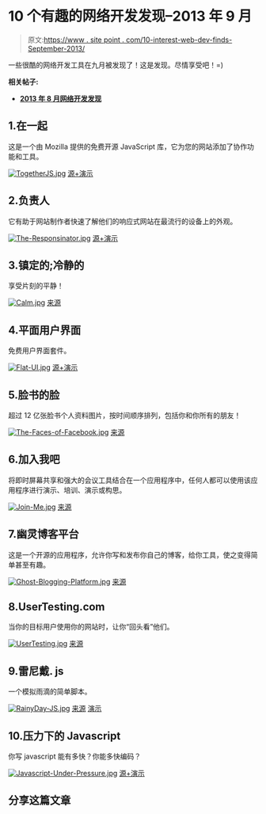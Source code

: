 # 10 个有趣的网络开发发现–2013 年 9 月

> 原文:[https://www . site point . com/10-interest-web-dev-finds-September-2013/](https://www.sitepoint.com/10-interesting-web-dev-finds-september-2013/)

一些很酷的网络开发工具在九月被发现了！这是发现。尽情享受吧！=)

**相关帖子:**

*   [**2013 年 8 月网络开发发现**](http://www.jquery4u.com/random/interesting-web-dev-finds-august-2013-part-1-of-2/)

## 1.在一起

这是一个由 Mozilla 提供的免费开源 JavaScript 库，它为您的网站添加了协作功能和工具。

[![TogetherJS.jpg](../Images/7e0af048278950f7cca455ea904f4b53.png)](https://togetherjs.com/) 
[源+演示](https://togetherjs.com/)

## 2.负责人

它有助于网站制作者快速了解他们的响应式网站在最流行的设备上的外观。

[![The-Responsinator.jpg](../Images/cb8d6ee8d9db295b65196be476d27de3.png)](http://responsinator.com/?url=www.jquery4u.com) 
[源+演示](http://responsinator.com/?url=www.jquery4u.com)

## 3.镇定的;冷静的

享受片刻的平静！

[![Calm.jpg](../Images/b700b656d1ab9e651792f5c83364b81d.png)](http://www.calm.com/) 
[来源](http://www.calm.com/)

## 4.平面用户界面

免费用户界面套件。

[![Flat-UI.jpg](../Images/310e0b2c0ccf1f97d54e041c4a80589b.png)](http://designmodo.github.io/Flat-UI/) 
[源+演示](http://designmodo.github.io/Flat-UI/)

## 5.脸书的脸

超过 12 亿张脸书个人资料图片，按时间顺序排列，包括你和你所有的朋友！

[![The-Faces-of-Facebook.jpg](../Images/e9c6b8c44464db188e62abe66f62073b.png)](http://app.thefacesoffacebook.com/) 
[来源](http://app.thefacesoffacebook.com/)

## 6.加入我吧

将即时屏幕共享和强大的会议工具结合在一个应用程序中，任何人都可以使用该应用程序进行演示、培训、演示或构思。

[![Join-Me.jpg](../Images/5254e88506bcd21b98d7fdd6f4b69df1.png)](https://join.me/) 
[来源](https://join.me/)

## 7.幽灵博客平台

这是一个开源的应用程序，允许你写和发布你自己的博客，给你工具，使之变得简单甚至有趣。

[![Ghost-Blogging-Platform.jpg](../Images/1f049e409615f865658e3473d98e6ec2.png)](http://ghost.org/features/) 
[来源](http://ghost.org/features/)

## 8.UserTesting.com

当你的目标用户使用你的网站时，让你“回头看”他们。

[![UserTesting.jpg](../Images/d43daef46ff2a3c5af47788b29679e47.png)](http://www.usertesting.com/) 
[来源](http://www.usertesting.com/)

## 9.雷尼戴. js

一个模拟雨滴的简单脚本。

[![RainyDay-JS.jpg](../Images/a53db967470b74caa973e7bf6e993155.png)](http://maroslaw.github.io/rainyday.js/) 
[来源](http://maroslaw.github.io/rainyday.js/) [演示](http://maroslaw.github.io/rainyday.js/demo.html?imgur=rhnaa4G&youtube=MLBSAVcC1TA&preset=2)

## 10.压力下的 Javascript

你写 javascript 能有多快？你能多快编码？

[![Javascript-Under-Pressure.jpg](../Images/c31a37f7c726c32da03abd98823f4e6a.png)](http://toys.usvsth3m.com/javascript-under-pressure/) 
[源+演示](http://toys.usvsth3m.com/javascript-under-pressure/)

## 分享这篇文章